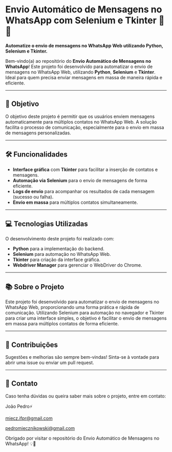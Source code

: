 # **Envio Automático de Mensagens no WhatsApp com Selenium e Tkinter** 📱🚀

**Automatize o envio de mensagens no WhatsApp Web utilizando Python, Selenium e Tkinter.**

Bem-vindo(a) ao repositório do **Envio Automático de Mensagens no WhatsApp**!  Este projeto foi desenvolvido para automatizar o envio de mensagens no WhatsApp Web, utilizando **Python**, **Selenium** e **Tkinter**. Ideal para quem precisa enviar mensagens em massa de maneira rápida e eficiente.

---

## 🎯 **Objetivo**

O objetivo deste projeto é permitir que os usuários enviem mensagens automaticamente para múltiplos contatos no WhatsApp Web. A solução facilita o processo de comunicação, especialmente para o envio em massa de mensagens personalizadas.

---

## ️🛠️ **Funcionalidades**

-   **Interface gráfica** com **Tkinter** para facilitar a inserção de contatos e mensagens.
-   **Automação via Selenium** para o envio de mensagens de forma eficiente.
-   **Logs de envio** para acompanhar os resultados de cada mensagem (sucesso ou falha).
-   **Envio em massa** para múltiplos contatos simultaneamente.

---

## ️💻 **Tecnologias Utilizadas**

O desenvolvimento deste projeto foi realizado com:

-   **Python** para a implementação do backend.
-   **Selenium** para automação no WhatsApp Web.
-   **Tkinter** para criação da interface gráfica.
-   **Webdriver Manager** para gerenciar o WebDriver do Chrome.

---

## 📚 **Sobre o Projeto**

Este projeto foi desenvolvido para automatizar o envio de mensagens no WhatsApp Web, proporcionando uma forma prática e rápida de comunicação. Utilizando Selenium para automação no navegador e Tkinter para criar uma interface simples, o objetivo é facilitar o envio de mensagens em massa para múltiplos contatos de forma eficiente.

---

## 📝 **Contribuições**

Sugestões e melhorias são sempre bem-vindas! Sinta-se à vontade para abrir uma issue ou enviar um pull request.

---

## 📧 **Contato**

Caso tenha dúvidas ou queira saber mais sobre o projeto, entre em contato:

João Pedro⚡

miecz.ifpr@gmail.com

pedromiecznikowski@gmail.com

Obrigado por visitar o repositório do Envio Automático de Mensagens no WhatsApp! 💡🌟
